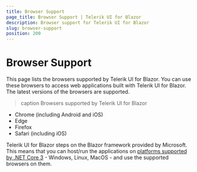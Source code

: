 ```yaml
---
title: Browser Support
page_title: Browser Support | Telerik UI for Blazor
description: Browser support for Telerik UI for Blazor
slug: browser-support
position: 200
---
```


# Browser Support

This page lists the browsers supported by Telerik UI for Blazor. You can use these browsers to access web applications built with Telerik UI for Blazor. The latest versions of the browsers are supported.

>caption Browsers supported by Telerik UI for Blazor

* Chrome (including Android and iOS)
* Edge
* Firefox
* Safari (including iOS)

Telerik UI for Blazor steps on the Blazor framework provided by Microsoft. This means that you can host/run the applications on [platforms supported by .NET Core 3](https://docs.microsoft.com/en-us/aspnet/core/blazor/supported-platforms?view=aspnetcore-3.0) - Windows, Linux, MacOS - and use the supported browsers on them.
